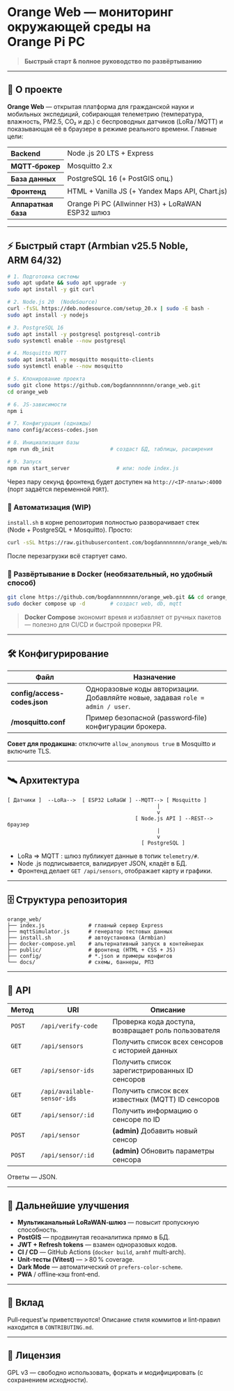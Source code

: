 # Orange Web — мониторинг окружающей среды на Orange Pi PC

> **Быстрый старт & полное руководство по развёртыванию**


---

## 📜 О проекте

**Orange Web** — открытая платформа для гражданской науки и мобильных экспедиций, собирающая телеметрию (температура, влажность, PM2.5, CO₂ и др.) с беспроводных датчиков (LoRa / MQTT) и показывающая её в браузере в режиме реального времени. Главные цели:

<table>
<tr><th align="left">Backend</th><td>Node .js 20 LTS + Express</td></tr>
<tr><th align="left">MQTT‑брокер</th><td>Mosquitto 2.x</td></tr>
<tr><th align="left">База данных</th><td>PostgreSQL 16 (+ PostGIS опц.)</td></tr>
<tr><th align="left">Фронтенд</th><td>HTML + Vanilla JS (+ Yandex Maps API, Chart.js)</td></tr>
<tr><th align="left">Аппаратная база</th><td>Orange Pi PC (Allwinner H3) + LoRaWAN ESP32 шлюз</td></tr>
</table>

---

## ⚡️ Быстрый старт (Armbian v25.5 Noble, ARM 64/32)

```bash
# 1. Подготовка системы
sudo apt update && sudo apt upgrade -y
sudo apt install -y git curl

# 2. Node.js 20  (NodeSource)
curl -fsSL https://deb.nodesource.com/setup_20.x | sudo -E bash -
sudo apt install -y nodejs

# 3. PostgreSQL 16
sudo apt install -y postgresql postgresql-contrib
sudo systemctl enable --now postgresql

# 4. Mosquitto MQTT
sudo apt install -y mosquitto mosquitto-clients
sudo systemctl enable --now mosquitto

# 5. Клонирование проекта
sudo git clone https://github.com/bogdannnnnnnn/orange_web.git
cd orange_web

# 6. JS‑зависимости
npm i

# 7. Конфигурация (однажды)
nano config/access-codes.json

# 8. Инициализация базы
npm run db_init                  # создаст БД, таблицы, расширения

# 9. Запуск
npm run start_server               # или: node index.js
```

Через пару секунд фронтенд будет доступен на `http://<IP‑платы>:4000`  (порт задаётся переменной `PORT`).

### 🤖 Автоматизация (WIP)

`install.sh` в корне репозитория полностью разворачивает стек (Node + PostgreSQL + Mosquitto). Просто:

```bash
curl -sSL https://raw.githubusercontent.com/bogdannnnnnnn/orange_web/main/install.sh | sudo bash
```

После перезагрузки всё стартует само.

### 🐳 Развёртывание в Docker (необязательный, но удобный способ)

```bash
git clone https://github.com/bogdannnnnnnn/orange_web.git && cd orange_web
sudo docker compose up -d        # создаст web, db, mqtt
```

> **Docker Compose** экономит время и избавляет от ручных пакетов ― полезно для CI/CD и быстрой проверки PR.

---

## 🛠️ Конфигурирование

| Файл | Назначение |
|------|------------|
| **config/access-codes.json** | Одноразовые коды авторизации. Добавляйте новые, задавая `role = admin / user`. |
| **/mosquitto.conf** | Пример безопасной (password‑file) конфигурации брокера. |

**Совет для продакшна:** отключите `allow_anonymous true` в Mosquitto и включите TLS.

---

## 🛰️ Архитектура

```
[ Датчики ]  --LoRa-->  [ ESP32 LoRaGW ] --MQTT--> [ Mosquitto ]
                                                |
                                                v
                                         [ Node.js API ] --REST--> браузер
                                                |
                                                v
                                           [ PostgreSQL ]
```

* LoRa ⇒ MQTT : шлюз публикует данные в топик `telemetry/#`.
* Node .js подписывается, валидирует JSON, кладёт в БД.
* Фронтенд делает `GET /api/sensors`, отображает карту и графики.

---

## 🗄️ Структура репозитория

```
orange_web/
├── index.js              # главный сервер Express
├── mqttSimulator.js      # генератор тестовых данных
├── install.sh            # автоустановка (Armbian)
├── docker-compose.yml    # альтернативный запуск в контейнерах
├── public/               # фронтенд (HTML + CSS + JS)
├── config/               # *.json и примеры конфигов
└── docs/                 # схемы, баннеры, РПЗ
```

---

## 📖 API

| Метод | URI | Описание |
|-------|-----|----------|
| `POST` | `/api/verify-code` | Проверка кода доступа, возвращает роль пользователя |
| `GET` | `/api/sensors` | Получить список всех сенсоров с историей данных |
| `GET` | `/api/sensor-ids` | Получить список зарегистрированных ID сенсоров |
| `GET` | `/api/available-sensor-ids` | Получить список всех известных (MQTT) ID сенсоров |
| `GET` | `/api/sensor/:id` | Получить информацию о сенсоре по ID |
| `POST` | `/api/sensor` | **(admin)** Добавить новый сенсор |
| `POST` | `/api/sensor/:id` | **(admin)** Обновить параметры сенсора |

Ответы — JSON.

---

## 🚀 Дальнейшие улучшения

* **Мультиканальный LoRaWAN‑шлюз** — повысит пропускную способность.
* **PostGIS** — продвинутая геоаналитика прямо в БД.
* **JWT + Refresh tokens** — взамен одноразовых кодов.
* **CI / CD** — GitHub Actions (`docker build`, `armhf` multi‑arch).
* **Unit‑тесты (Vitest)** — > 80 % coverage.
* **Dark Mode** — автоматический от `prefers-color-scheme`.
* **PWA** / offline‑кэш front‑end.

---

## 🤝 Вклад

Pull‑request’ы приветствуются! Описание стиля коммитов и lint‑правил находится в `CONTRIBUTING.md`.

---

## 📜 Лицензия

GPL v3 — свободно использовать, форкать и модифицировать (с сохранением исходности).